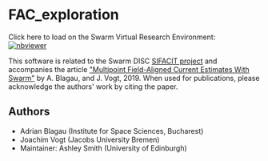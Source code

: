 # FAC_exploration

Click here to load on the Swarm Virtual Research Environment:  
[![nbviewer](https://img.shields.io/badge/interact-VRE_nbgitpuller-blue.svg)](https://vre.vires.services/hub/user-redirect/git-pull?repo=https%3A%2F%2Fgithub.com%2FSwarm-DISC%2FFAC_exploration&urlpath=lab%2Ftree%2FFAC_exploration%2Fnotebooks%2Fsingle_sat_FAC.ipynb&branch=main)  

This software is related to the Swarm DISC [SIFACIT project](https://earth.esa.int/eogateway/activities/sifacit) and accompanies the article ["Multipoint Field-Aligned Current Estimates With Swarm"](https://doi.org/10.1029/2018JA026439) by A. Blagau, and J. Vogt, 2019. When used for publications, please acknowledge the authors' work by citing the paper.

## Authors
 - Adrian Blagau (Institute for Space Sciences, Bucharest)
 - Joachim Vogt (Jacobs University Bremen) 
 - Maintainer: Ashley Smith (University of Edinburgh)